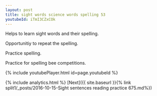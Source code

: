 ```yaml
---
layout: post
title: sight words science words spelling 53
youtubeId: iTmI3CZxCOk
---
```

 
 
Helps to learn sight words and their spelling.

Opportunitiy to repeat the spelling. 

Practice spelling. 
 
Practice for spelling bee competitions. 
 
{% include youtubePlayer.html id=page.youtubeId %}
 
 
{% include analytics.html %} 
[Next]({{ site.baseurl }}{% link  split1/_posts/2016-10-15-Sight sentences reading practice 675.md%})
 
